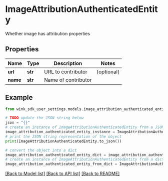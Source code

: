 # ImageAttributionAuthenticatedEntity

Whether image has attribution properties

## Properties

Name | Type | Description | Notes
------------ | ------------- | ------------- | -------------
**url** | **str** | URL to contributor | [optional] 
**name** | **str** | Name of contributor | 

## Example

```python
from wink_sdk_user_settings.models.image_attribution_authenticated_entity import ImageAttributionAuthenticatedEntity

# TODO update the JSON string below
json = "{}"
# create an instance of ImageAttributionAuthenticatedEntity from a JSON string
image_attribution_authenticated_entity_instance = ImageAttributionAuthenticatedEntity.from_json(json)
# print the JSON string representation of the object
print(ImageAttributionAuthenticatedEntity.to_json())

# convert the object into a dict
image_attribution_authenticated_entity_dict = image_attribution_authenticated_entity_instance.to_dict()
# create an instance of ImageAttributionAuthenticatedEntity from a dict
image_attribution_authenticated_entity_from_dict = ImageAttributionAuthenticatedEntity.from_dict(image_attribution_authenticated_entity_dict)
```
[[Back to Model list]](../README.md#documentation-for-models) [[Back to API list]](../README.md#documentation-for-api-endpoints) [[Back to README]](../README.md)


